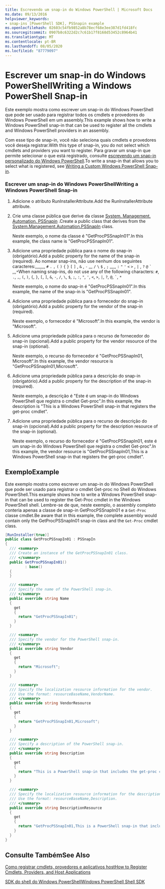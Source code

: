 ```yaml
---
title: Escrevendo um snap-in do Windows PowerShell | Microsoft Docs
ms.date: 09/13/2016
helpviewer_keywords:
- snap-ins [PowerShell SDK], PSSnapin example
ms.openlocfilehash: 02603c54fb9852a8b78ecf68e3ee387d1fd418fc
ms.sourcegitcommit: 0907b8c6322d2c7c61b17f8168d53452c8964b41
ms.translationtype: MT
ms.contentlocale: pt-BR
ms.lasthandoff: 08/05/2020
ms.locfileid: "87779097"
---
```

# <a name="writing-a-windows-powershell-snap-in"></a><span data-ttu-id="3138e-102">Escrever um snap-in do Windows PowerShell</span><span class="sxs-lookup"><span data-stu-id="3138e-102">Writing a Windows PowerShell Snap-in</span></span>

<span data-ttu-id="3138e-103">Este exemplo mostra como escrever um snap-in do Windows PowerShell que pode ser usado para registrar todos os cmdlets e provedores do Windows PowerShell em um assembly.</span><span class="sxs-lookup"><span data-stu-id="3138e-103">This example shows how to write a Windows PowerShell snap-in that can be used to register all the cmdlets and Windows PowerShell providers in an assembly.</span></span>

<span data-ttu-id="3138e-104">Com esse tipo de snap-in, você não seleciona quais cmdlets e provedores você deseja registrar.</span><span class="sxs-lookup"><span data-stu-id="3138e-104">With this type of snap-in, you do not select which cmdlets and providers you want to register.</span></span> <span data-ttu-id="3138e-105">Para gravar um snap-in que permite selecionar o que está registrado, consulte [escrevendo um snap-in personalizado do Windows PowerShell](./writing-a-custom-windows-powershell-snap-in.md).</span><span class="sxs-lookup"><span data-stu-id="3138e-105">To write a snap-in that allows you to select what is registered, see [Writing a Custom Windows PowerShell Snap-in](./writing-a-custom-windows-powershell-snap-in.md).</span></span>

### <a name="writing-a-windows-powershell-snap-in"></a><span data-ttu-id="3138e-106">Escrever um snap-in do Windows PowerShell</span><span class="sxs-lookup"><span data-stu-id="3138e-106">Writing a Windows PowerShell Snap-in</span></span>

1. <span data-ttu-id="3138e-107">Adicione o atributo RunInstallerAttribute.</span><span class="sxs-lookup"><span data-stu-id="3138e-107">Add the RunInstallerAttribute attribute.</span></span>

2. <span data-ttu-id="3138e-108">Crie uma classe pública que derive da classe [System. Management. Automation. PSSnapin](/dotnet/api/System.Management.Automation.PSSnapIn) .</span><span class="sxs-lookup"><span data-stu-id="3138e-108">Create a public class that derives from the [System.Management.Automation.PSSnapIn](/dotnet/api/System.Management.Automation.PSSnapIn) class.</span></span>

    <span data-ttu-id="3138e-109">Neste exemplo, o nome da classe é "GetProcPSSnapIn01".</span><span class="sxs-lookup"><span data-stu-id="3138e-109">In this example, the class name is "GetProcPSSnapIn01".</span></span>

3. <span data-ttu-id="3138e-110">Adicione uma propriedade pública para o nome do snap-in (obrigatório).</span><span class="sxs-lookup"><span data-stu-id="3138e-110">Add a public property for the name of the snap-in (required).</span></span> <span data-ttu-id="3138e-111">Ao nomear snap-ins, não use nenhum dos seguintes caracteres:,,,,,,,, `#` `.` `,` `(` `)` `{` `}` `[` `]` , `&` , `-` ,,, `/` `\` `$` , `;` ,,,,, `:` `"` `'` `<` `>` , `|` , `?` `@` `` ` `` ,,,`*`</span><span class="sxs-lookup"><span data-stu-id="3138e-111">When naming snap-ins, do not use any of the following characters: `#`, `.`, `,`, `(`, `)`, `{`, `}`, `[`, `]`, `&`, `-`, `/`, `\`, `$`, `;`, `:`, `"`, `'`, `<`, `>`, `|`, `?`, `@`, `` ` ``, `*`</span></span>

    <span data-ttu-id="3138e-112">Neste exemplo, o nome do snap-in é "GetProcPSSnapIn01".</span><span class="sxs-lookup"><span data-stu-id="3138e-112">In this example, the name of the snap-in is "GetProcPSSnapIn01".</span></span>

4. <span data-ttu-id="3138e-113">Adicione uma propriedade pública para o fornecedor do snap-in (obrigatório).</span><span class="sxs-lookup"><span data-stu-id="3138e-113">Add a public property for the vendor of the snap-in (required).</span></span>

    <span data-ttu-id="3138e-114">Neste exemplo, o fornecedor é "Microsoft".</span><span class="sxs-lookup"><span data-stu-id="3138e-114">In this example, the vendor is "Microsoft".</span></span>

5. <span data-ttu-id="3138e-115">Adicione uma propriedade pública para o recurso de fornecedor do snap-in (opcional).</span><span class="sxs-lookup"><span data-stu-id="3138e-115">Add a public property for the vendor resource of the snap-in (optional).</span></span>

    <span data-ttu-id="3138e-116">Neste exemplo, o recurso do fornecedor é "GetProcPSSnapIn01, Microsoft".</span><span class="sxs-lookup"><span data-stu-id="3138e-116">In this example, the vendor resource is "GetProcPSSnapIn01,Microsoft".</span></span>

6. <span data-ttu-id="3138e-117">Adicione uma propriedade pública para a descrição do snap-in (obrigatório).</span><span class="sxs-lookup"><span data-stu-id="3138e-117">Add a public property for the description of the snap-in (required).</span></span>

    <span data-ttu-id="3138e-118">Neste exemplo, a descrição é "Este é um snap-in do Windows PowerShell que registra o cmdlet Get-proc".</span><span class="sxs-lookup"><span data-stu-id="3138e-118">In this example, the description is "This is a Windows PowerShell snap-in that registers the  get-proc cmdlet".</span></span>

7. <span data-ttu-id="3138e-119">Adicione uma propriedade pública para o recurso de descrição do snap-in (opcional).</span><span class="sxs-lookup"><span data-stu-id="3138e-119">Add a public property for the description resource of the snap-in (optional).</span></span>

    <span data-ttu-id="3138e-120">Neste exemplo, o recurso do fornecedor é "GetProcPSSnapIn01, este é um snap-in do Windows PowerShell que registra o cmdlet Get-proc".</span><span class="sxs-lookup"><span data-stu-id="3138e-120">In this example, the vendor resource is "GetProcPSSnapIn01,This is a Windows PowerShell snap-in  that registers the get-proc cmdlet".</span></span>

## <a name="example"></a><span data-ttu-id="3138e-121">Exemplo</span><span class="sxs-lookup"><span data-stu-id="3138e-121">Example</span></span>

<span data-ttu-id="3138e-122">Este exemplo mostra como escrever um snap-in do Windows PowerShell que pode ser usado para registrar o cmdlet Get-proc no Shell do Windows PowerShell.</span><span class="sxs-lookup"><span data-stu-id="3138e-122">This example shows how to write a Windows PowerShell snap-in that can be used to register the Get-Proc cmdlet in the Windows PowerShell shell.</span></span> <span data-ttu-id="3138e-123">Lembre-se de que, neste exemplo, o assembly completo conteria apenas a classe de snap-in GetProcPSSnapIn01 e a `Get-Proc` classe cmdlet.</span><span class="sxs-lookup"><span data-stu-id="3138e-123">Be aware that in this example, the complete assembly would contain only the GetProcPSSnapIn01 snap-in class and the `Get-Proc` cmdlet class.</span></span>

```csharp
[RunInstaller(true)]
public class GetProcPSSnapIn01 : PSSnapIn
{
  /// <summary>
  /// Create an instance of the GetProcPSSnapIn01 class.
  /// </summary>
  public GetProcPSSnapIn01()
         : base()
  {
  }

  /// <summary>
  /// Specify the name of the PowerShell snap-in.
  /// </summary>
  public override string Name
  {
    get
    {
      return "GetProcPSSnapIn01";
    }
  }

  /// <summary>
  /// Specify the vendor for the PowerShell snap-in.
  /// </summary>
  public override string Vendor
  {
    get
    {
      return "Microsoft";
    }
  }

  /// <summary>
  /// Specify the localization resource information for the vendor.
  /// Use the format: resourceBaseName,VendorName.
  /// </summary>
  public override string VendorResource
  {
    get
    {
      return "GetProcPSSnapIn01,Microsoft";
    }
  }

  /// <summary>
  /// Specify a description of the PowerShell snap-in.
  /// </summary>
  public override string Description
  {
    get
    {
      return "This is a PowerShell snap-in that includes the get-proc cmdlet.";
    }
  }

  /// <summary>
  /// Specify the localization resource information for the description.
  /// Use the format: resourceBaseName,Description.
  /// </summary>
  public override string DescriptionResource
  {
    get
    {
      return "GetProcPSSnapIn01,This is a PowerShell snap-in that includes the get-proc cmdlet.";
    }
  }
}
```

## <a name="see-also"></a><span data-ttu-id="3138e-124">Consulte Também</span><span class="sxs-lookup"><span data-stu-id="3138e-124">See Also</span></span>

<span data-ttu-id="3138e-125">[Como registrar cmdlets, provedores e aplicativos host](/previous-versions/ms714644(v=vs.85))</span><span class="sxs-lookup"><span data-stu-id="3138e-125">[How to Register Cmdlets, Providers, and Host Applications](/previous-versions/ms714644(v=vs.85))</span></span>

[<span data-ttu-id="3138e-126">SDK do shell do Windows PowerShell</span><span class="sxs-lookup"><span data-stu-id="3138e-126">Windows PowerShell Shell SDK</span></span>](../windows-powershell-reference.md)
